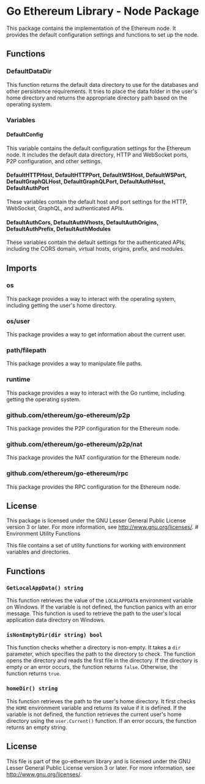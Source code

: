 # Go Ethereum Library - Node Package

This package contains the implementation of the Ethereum node. It provides the default configuration settings and functions to set up the node.

## Functions

### DefaultDataDir

This function returns the default data directory to use for the databases and other persistence requirements. It tries to place the data folder in the user's home directory and returns the appropriate directory path based on the operating system.

### Variables

#### DefaultConfig

This variable contains the default configuration settings for the Ethereum node. It includes the default data directory, HTTP and WebSocket ports, P2P configuration, and other settings.

#### DefaultHTTPHost, DefaultHTTPPort, DefaultWSHost, DefaultWSPort, DefaultGraphQLHost, DefaultGraphQLPort, DefaultAuthHost, DefaultAuthPort

These variables contain the default host and port settings for the HTTP, WebSocket, GraphQL, and authenticated APIs.

#### DefaultAuthCors, DefaultAuthVhosts, DefaultAuthOrigins, DefaultAuthPrefix, DefaultAuthModules

These variables contain the default settings for the authenticated APIs, including the CORS domain, virtual hosts, origins, prefix, and modules.

## Imports

### os

This package provides a way to interact with the operating system, including getting the user's home directory.

### os/user

This package provides a way to get information about the current user.

### path/filepath

This package provides a way to manipulate file paths.

### runtime

This package provides a way to interact with the Go runtime, including getting the operating system.

### github.com/ethereum/go-ethereum/p2p

This package provides the P2P configuration for the Ethereum node.

### github.com/ethereum/go-ethereum/p2p/nat

This package provides the NAT configuration for the Ethereum node.

### github.com/ethereum/go-ethereum/rpc

This package provides the RPC configuration for the Ethereum node.

## License

This package is licensed under the GNU Lesser General Public License version 3 or later. For more information, see <http://www.gnu.org/licenses/>. # Environment Utility Functions

This file contains a set of utility functions for working with environment variables and directories.

## Functions

### `GetLocalAppData() string`

This function retrieves the value of the `LOCALAPPDATA` environment variable on Windows. If the variable is not defined, the function panics with an error message. This function is used to retrieve the path to the user's local application data directory on Windows.

### `isNonEmptyDir(dir string) bool`

This function checks whether a directory is non-empty. It takes a `dir` parameter, which specifies the path to the directory to check. The function opens the directory and reads the first file in the directory. If the directory is empty or an error occurs, the function returns `false`. Otherwise, the function returns `true`.

### `homeDir() string`

This function retrieves the path to the user's home directory. It first checks the `HOME` environment variable and returns its value if it is defined. If the variable is not defined, the function retrieves the current user's home directory using the `user.Current()` function. If an error occurs, the function returns an empty string.

## License

This file is part of the go-ethereum library and is licensed under the GNU Lesser General Public License version 3 or later. For more information, see <http://www.gnu.org/licenses/>.